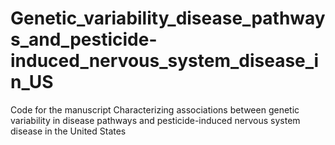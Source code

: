 # Genetic_variability_disease_pathways_and_pesticide-induced_nervous_system_disease_in_US
Code for the manuscript Characterizing associations between genetic variability in disease pathways and pesticide-induced nervous system disease in the United States
